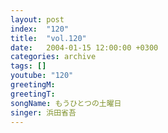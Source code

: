```yaml
---
layout: post
index:  "120"
title:  "vol.120"
date:   2004-01-15 12:00:00 +0300
categories: archive
tags: []
youtube: "120"
greetingM: 
greetingT: 
songName: もうひとつの土曜日
singer: 浜田省吾
---
```


